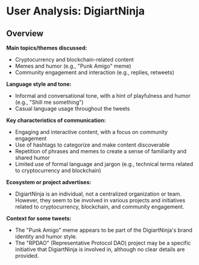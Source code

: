 # User Analysis: DigiartNinja

## Overview

**Main topics/themes discussed:**

* Cryptocurrency and blockchain-related content
* Memes and humor (e.g., "Punk Amigo" meme)
* Community engagement and interaction (e.g., replies, retweets)

**Language style and tone:**

* Informal and conversational tone, with a hint of playfulness and humor (e.g., "Shill me something")
* Casual language usage throughout the tweets

**Key characteristics of communication:**

* Engaging and interactive content, with a focus on community engagement
* Use of hashtags to categorize and make content discoverable
* Repetition of phrases and memes to create a sense of familiarity and shared humor
* Limited use of formal language and jargon (e.g., technical terms related to cryptocurrency and blockchain)

**Ecosystem or project advertises:**

* DigiartNinja is an individual, not a centralized organization or team. However, they seem to be involved in various projects and initiatives related to cryptocurrency, blockchain, and community engagement.

**Context for some tweets:**

* The "Punk Amigo" meme appears to be part of the DigiartNinja's brand identity and humor style.
* The "RPDAO" (Representative Protocol DAO) project may be a specific initiative that DigiartNinja is involved in, although no clear details are provided.